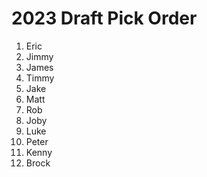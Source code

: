 # 2023 Draft Pick Order
1. Eric
2. Jimmy
3. James
4. Timmy
5. Jake
6. Matt
7. Rob
8. Joby
9. Luke
10. Peter
11. Kenny
12. Brock
